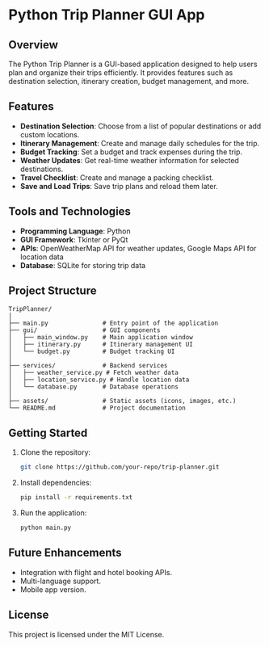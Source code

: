 # Python Trip Planner GUI App

## Overview
The Python Trip Planner is a GUI-based application designed to help users plan and organize their trips efficiently. It provides features such as destination selection, itinerary creation, budget management, and more.

## Features
- **Destination Selection**: Choose from a list of popular destinations or add custom locations.
- **Itinerary Management**: Create and manage daily schedules for the trip.
- **Budget Tracking**: Set a budget and track expenses during the trip.
- **Weather Updates**: Get real-time weather information for selected destinations.
- **Travel Checklist**: Create and manage a packing checklist.
- **Save and Load Trips**: Save trip plans and reload them later.

## Tools and Technologies
- **Programming Language**: Python
- **GUI Framework**: Tkinter or PyQt
- **APIs**: OpenWeatherMap API for weather updates, Google Maps API for location data
- **Database**: SQLite for storing trip data

## Project Structure
```
TripPlanner/
│
├── main.py               # Entry point of the application
├── gui/                  # GUI components
│   ├── main_window.py    # Main application window
│   ├── itinerary.py      # Itinerary management UI
│   └── budget.py         # Budget tracking UI
│
├── services/             # Backend services
│   ├── weather_service.py # Fetch weather data
│   ├── location_service.py # Handle location data
│   └── database.py       # Database operations
│
├── assets/               # Static assets (icons, images, etc.)
└── README.md             # Project documentation
```

## Getting Started
1. Clone the repository:
    ```bash
    git clone https://github.com/your-repo/trip-planner.git
    ```
2. Install dependencies:
    ```bash
    pip install -r requirements.txt
    ```
3. Run the application:
    ```bash
    python main.py
    ```

## Future Enhancements
- Integration with flight and hotel booking APIs.
- Multi-language support.
- Mobile app version.

## License
This project is licensed under the MIT License.